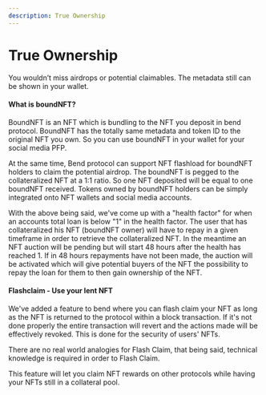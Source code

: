 ```yaml
---
description: True Ownership
---
```


# True Ownership

You wouldn’t miss airdrops or potential claimables. The metadata still can be shown in your wallet.

#### What is boundNFT?

BoundNFT is an NFT which is bundling to the NFT you deposit in bend protocol. BoundNFT has the totally same metadata and token ID to the original NFT you own. So you can use boundNFT in your wallet for your social media PFP.&#x20;

At the same time, Bend protocol can support NFT flashload for boundNFT holders to claim the potential airdrop. The boundNFT is pegged to the collateralized NFT at a 1:1 ratio. So one NFT deposited will be equal to one boundNFT received. Tokens owned by boundNFT holders can be simply integrated onto NFT wallets and social media accounts.

With the above being said, we've come up with a "health factor" for when an accounts total loan is below "1" in the health factor. The user that has collateralized his NFT (boundNFT owner) will have to repay in a given timeframe in order to retrieve the collateralized NFT. In the meantime an NFT auction will be pending but will start 48 hours after the health has reached 1. If in 48 hours repayments have not been made, the auction will be activated which will give potential buyers of the NFT the possibility to repay the loan for them to then gain ownership of the NFT.

#### Flashclaim - Use your lent NFT

We've added a feature to bend where you can flash claim your NFT as long as the NFT is returned to the protocol within a block transaction. If it's not done properly the entire transaction will revert and the actions made will be effectively revoked. This is done for the security of users' NFTs.

There are no real world analogies for Flash Claim, that being said, technical knowledge is required in order to Flash Claim.

This feature will let you claim NFT rewards on other protocols while having your NFTs still in a collateral pool.
